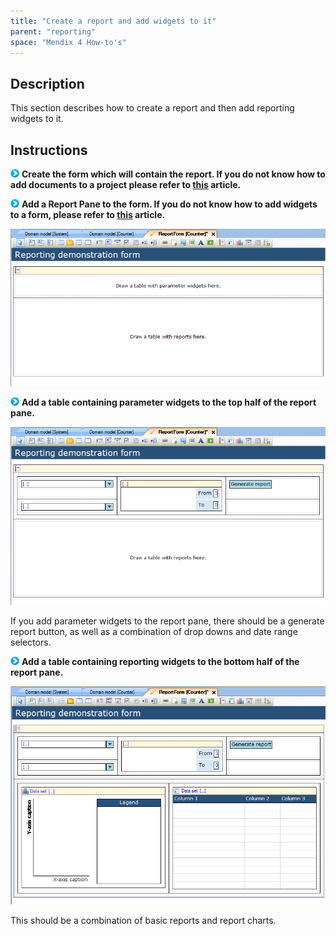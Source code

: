 ```yaml
---
title: "Create a report and add widgets to it"
parent: "reporting"
space: "Mendix 4 How-to's"
---
```

## Description

This section describes how to create a report and then add reporting widgets to it.

## Instructions

![](attachments/819203/917932.png) **Create the form which will contain the report. If you do not know how to add documents to a project please refer to [this](add-documents-to-a-module) article.**

![](attachments/819203/917932.png) **Add a Report Pane to the form. If you do not know how to add widgets to a form, please refer to [this](add-a-widget-to-a-form) article.**

![](attachments/2621475/2752704.png)

![](attachments/819203/917932.png) **Add a table containing parameter widgets to the top half of the report pane.**

![](attachments/2621475/2752728.png)

If you add parameter widgets to the report pane, there should be a generate report button, as well as a combination of drop downs and date range selectors.

![](attachments/819203/917932.png) **Add a table containing reporting widgets to the bottom half of the report pane.**

![](attachments/2621475/2752729.png)

This should be a combination of basic reports and report charts.
